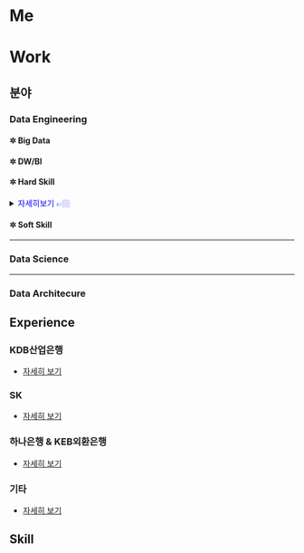 # Me

# Work

## 분야

### Data Engineering

#### ✲ Big Data
#### ✲ DW/BI

#### ✲ Hard Skill

<details>
  <summary><span style="color:blue">자세히보기 👉🏼</span></summary>

```java
import java.io.*;

/**
 *
 */
public Sample {

    public static void main(String[] args) {

    }
}
```
</details>
  
#### ✲ Soft Skill

***

### Data Science

***

### Data Architecure

## Experience

### KDB산업은행

* [자세히 보기](home/kdb.md)

### SK

* [자세히 보기](home/sk.md)

### 하나은행 & KEB외환은행

* [자세히 보기](home/keb.md)

### 기타

* [자세히 보기](home/etc.md)

## Skill

